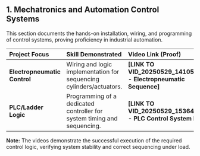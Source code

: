 ## 1. Mechatronics and Automation Control Systems

This section documents the hands-on installation, wiring, and programming of control systems, proving proficiency in industrial automation.

| Project Focus | Skill Demonstrated | Video Link (Proof) |
| :--- | :--- | :--- |
| **Electropneumatic Control** | Wiring and logic implementation for sequencing cylinders/actuators. | **[LINK TO VID_20250529_141050.mp4 - Electropneumatic Sequence]** |
| **PLC/Ladder Logic** | Programming of a dedicated controller for system timing and sequencing. | **[LINK TO VID_20250529_153645.mp4 - PLC Control System Demo]** |

**Note:** The videos demonstrate the successful execution of the required control logic, verifying system stability and correct sequencing under load.